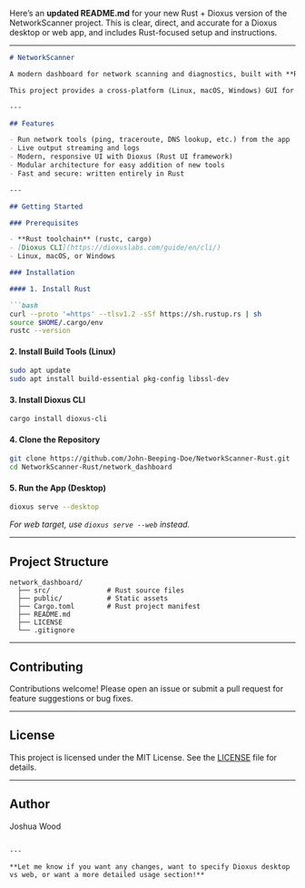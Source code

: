 Here’s an **updated README.md** for your new Rust + Dioxus version of the NetworkScanner project.
This is clear, direct, and accurate for a Dioxus desktop or web app, and includes Rust-focused setup and instructions.

---

````markdown
# NetworkScanner

A modern dashboard for network scanning and diagnostics, built with **Rust** and **Dioxus**.

This project provides a cross-platform (Linux, macOS, Windows) GUI for running common network utilities (ping, traceroute, DNS lookup, and more), with results displayed in real time.

---

## Features

- Run network tools (ping, traceroute, DNS lookup, etc.) from the app
- Live output streaming and logs
- Modern, responsive UI with Dioxus (Rust UI framework)
- Modular architecture for easy addition of new tools
- Fast and secure: written entirely in Rust

---

## Getting Started

### Prerequisites

- **Rust toolchain** (rustc, cargo)
- [Dioxus CLI](https://dioxuslabs.com/guide/en/cli/)  
- Linux, macOS, or Windows

### Installation

#### 1. Install Rust

```bash
curl --proto '=https' --tlsv1.2 -sSf https://sh.rustup.rs | sh
source $HOME/.cargo/env
rustc --version
````

#### 2. Install Build Tools (Linux)

```bash
sudo apt update
sudo apt install build-essential pkg-config libssl-dev
```

#### 3. Install Dioxus CLI

```bash
cargo install dioxus-cli
```

#### 4. Clone the Repository

```bash
git clone https://github.com/John-Beeping-Doe/NetworkScanner-Rust.git
cd NetworkScanner-Rust/network_dashboard
```

#### 5. Run the App (Desktop)

```bash
dioxus serve --desktop
```

*For web target, use `dioxus serve --web` instead.*

---

## Project Structure

```
network_dashboard/
  ├── src/              # Rust source files
  ├── public/           # Static assets
  ├── Cargo.toml        # Rust project manifest
  ├── README.md
  ├── LICENSE
  └── .gitignore
```

---

## Contributing

Contributions welcome!
Please open an issue or submit a pull request for feature suggestions or bug fixes.

---

## License

This project is licensed under the MIT License.
See the [LICENSE](LICENSE) file for details.

---

## Author

Joshua Wood

```

---

**Let me know if you want any changes, want to specify Dioxus desktop vs web, or want a more detailed usage section!**
```
